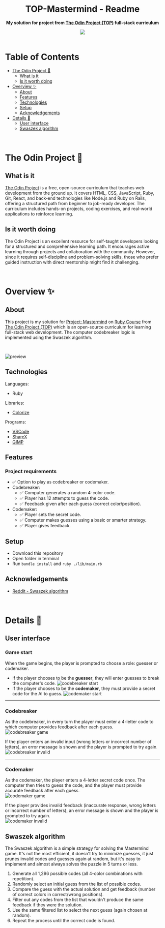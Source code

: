<h1 align="center">TOP-Mastermind - Readme</h1>
<p align="center">
  <strong>
    My solution for project from <a href="https://www.theodinproject.com" target="_blank">The Odin Project (TOP)</a> full-stack curriculum
  </strong>
</p>
<div align="center">
  <a href="https://www.theodinproject.com">
    <img src="_for_readme/banner.png">
  </a>
</div>

<br>

# Table of Contents
* [The Odin Project :thinking:](#the-odin-project-thinking)
  * [What is it](#what-is-it)
  * [Is it worth doing](#is-it-worth-doing)
* [Overview :sparkles:](#overview-sparkles)
  * [About](#about)
  * [Features](#features)
  * [Technologies](#technologies)
  * [Setup](#setup)
  * [Acknowledgements](#acknowledgements)
* [Details :scroll:](#details-scroll)
  * [User interface](#user-interface)
  * [Swaszek algorithm](#swaszek-algorithm)

<br>

# The Odin Project :thinking:

## What is it  
[The Odin Project](https://www.theodinproject.com) is a free, open-source curriculum that teaches web development from the ground up. It covers HTML, CSS, JavaScript, Ruby, Git, React, and back-end technologies like Node.js and Ruby on Rails, offering a structured path from beginner to job-ready developer. The curriculum includes hands-on projects, coding exercises, and real-world applications to reinforce learning.

## Is it worth doing  
The Odin Project is an excellent resource for self-taught developers looking for a structured and comprehensive learning path. It encourages active learning through projects and collaboration with the community. However, since it requires self-discipline and problem-solving skills, those who prefer guided instruction with direct mentorship might find it challenging.

<br>

# Overview :sparkles:

## About
This project is my solution for [Project: Mastermind](https://www.theodinproject.com/lessons/ruby-mastermind) on [Ruby Course](https://www.theodinproject.com/paths/full-stack-ruby-on-rails/courses/ruby) from [The Odin Project (TOP)](https://www.theodinproject.com) which is an open-source curriculum for learning full-stack web development. The computer codebreaker logic is implemented using the Swaszek algorithm.

<br>

![preview](/_for_readme/preview.png)

## Technologies
Languages:
- Ruby

Libraries:
- [Colorize](https://rubygems.org/gems/colorize/versions/1.1.0)
  
Programs:
- [VSCode](https://code.visualstudio.com)
- [ShareX](https://getsharex.com)
- [GIMP](https://www.gimp.org)

## Features
### Project requirements
- ✅ Option to play as codebreaker or codemaker.
- Codebreaker:
  - ✅ Computer generates a random 4-color code.
  - ✅ Player has 12 attempts to guess the code.
  - ✅ Feedback given after each guess (correct color/position).
- Codemaker:
  - ✅ Player sets the secret code.
  - ✅ Computer makes guesses using a basic or smarter strategy.
  - ✅ Player gives feedback.

## Setup
- Download this repository
- Open folder in terminal
- Run  `bundle install` and `ruby ./lib/main.rb`

## Acknowledgements
- [Reddit - Swaszek algorithm](https://www.reddit.com/r/theodinproject/comments/xmvyyw/is_mastermind_this_complicated/)

<br>

# Details :scroll:

## User interface

### Game start  
When the game begins, the player is prompted to choose a role: guesser or codemaker.  
- If the player chooses to be the **guesser**, they will enter guesses to break the computer's code.
![codebreaker start](/_for_readme/UI/codebreaker_start.png)  
- If the player chooses to be the **codemaker**, they must provide a secret code for the AI to guess.
![codemaker start](/_for_readme/UI/codemaker_start.png)  


---

### Codebreaker 
As the codebreaker, in every turn the player must enter a 4-letter code to which computer provides feedback after each guess.  
![codebreaker game](/_for_readme/UI/codebreaker_game.png)  

If the player enters an invalid input (wrong letters or incorrect number of letters), an error message is shown and the player is prompted to try again.  
![codebreaker invalid](/_for_readme/UI/codebreaker_invalid.png)  

---

### Codemaker 
As the codemaker, the player enters a 4-letter secret code once. The computer then tries to guess the code, and the player must provide accurate feedback after each guess.  
![codemaker game](/_for_readme/UI/codemaker_game.png)  

If the player provides invalid feedback (inaccurate response, wrong letters or incorrect number of letters), an error message is shown and the player is prompted to try again.  
![codemaker invalid](/_for_readme/UI/codemaker_invalid.png)  

## Swaszek algorithm
The Swaszek algorithm is a simple strategy for solving the Mastermind game. It's not the most efficient, it doesn't try to minimize guesses, it just prunes invalid codes and guesses again at random, but it's easy to implement and almost always solves the puzzle in 5 turns or less. 

1. Generate all 1,296 possible codes (all 4-color combinations with repetition).
2. Randomly select an initial guess from the list of possible codes.
3. Compare the guess with the actual solution and get feedback (number of correct colors in correct/wrong positions).
4. Filter out any codes from the list that wouldn't produce the same feedback if they were the solution.
5. Use the same filtered list to select the next guess (again chosen at random).
6. Repeat the process until the correct code is found.

